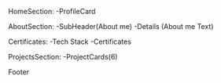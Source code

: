 HomeSection:
    -ProfileCard

AboutSection:
    -SubHeader(About me)
    -Details (About me Text)
    
Certificates:
    -Tech Stack
    -Certificates 

ProjectsSection:
    -ProjectCards(6)

Footer